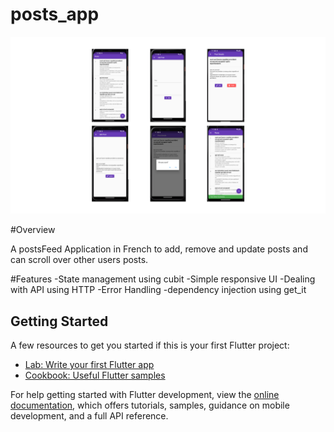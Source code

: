 # posts_app

![Screenshots](https://github.com/youssefadel19/Posts-App/blob/master/Untitled%20design%20(1).png)

#Overview

A postsFeed Application in French to add, remove and update posts and can scroll over other users posts.

#Features
 -State management using cubit
 -Simple responsive UI
 -Dealing with API using HTTP
 -Error Handling
 -dependency injection using get_it

## Getting Started
A few resources to get you started if this is your first Flutter project:

- [Lab: Write your first Flutter app](https://docs.flutter.dev/get-started/codelab)
- [Cookbook: Useful Flutter samples](https://docs.flutter.dev/cookbook)

For help getting started with Flutter development, view the
[online documentation](https://docs.flutter.dev/), which offers tutorials,
samples, guidance on mobile development, and a full API reference.
